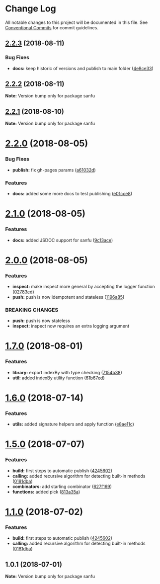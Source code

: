 # Change Log

All notable changes to this project will be documented in this file.
See [Conventional Commits](https://conventionalcommits.org) for commit guidelines.

<a name="2.2.3"></a>
## [2.2.3](https://github.com/danielo515/packages/compare/sanfu@2.2.2...sanfu@2.2.3) (2018-08-11)


### Bug Fixes

* **docs:** keep historic of versions and publish to main folder ([4e8ce33](https://github.com/danielo515/packages/commit/4e8ce33))




<a name="2.2.2"></a>
## [2.2.2](https://github.com/danielo515/packages/compare/sanfu@2.2.1...sanfu@2.2.2) (2018-08-11)




**Note:** Version bump only for package sanfu

<a name="2.2.1"></a>
## [2.2.1](https://github.com/danielo515/packages/compare/sanfu@2.2.0...sanfu@2.2.1) (2018-08-10)




**Note:** Version bump only for package sanfu

<a name="2.2.0"></a>
# [2.2.0](https://github.com/danielo515/packages/compare/sanfu@2.1.0...sanfu@2.2.0) (2018-08-05)


### Bug Fixes

* **publish:** fix gh-pages params ([a61032d](https://github.com/danielo515/packages/commit/a61032d))


### Features

* **docs:** added some more docs to test publishing ([e01cce8](https://github.com/danielo515/packages/commit/e01cce8))




<a name="2.1.0"></a>
# [2.1.0](https://github.com/danielo515/packages/compare/sanfu@2.0.0...sanfu@2.1.0) (2018-08-05)


### Features

* **docs:** added JSDOC support for sanfu ([9c13ace](https://github.com/danielo515/packages/commit/9c13ace))




<a name="2.0.0"></a>
# [2.0.0](https://github.com/danielo515/packages/compare/sanfu@1.7.0...sanfu@2.0.0) (2018-08-05)


### Features

* **inspect:** make inspect more general by accepting the logger function ([02783cd](https://github.com/danielo515/packages/commit/02783cd))
* **push:** push is now idempotent and stateless ([1196a85](https://github.com/danielo515/packages/commit/1196a85))


### BREAKING CHANGES

* **push:** push is now stateless
* **inspect:** inspect now requires an extra logging argument




<a name="1.7.0"></a>
# [1.7.0](https://github.com/danielo515/packages/compare/sanfu@1.6.0...sanfu@1.7.0) (2018-08-01)


### Features

* **library:** export indexBy with type checking ([7154b38](https://github.com/danielo515/packages/commit/7154b38))
* **util:** added indexBy utility function ([61b67ed](https://github.com/danielo515/packages/commit/61b67ed))




<a name="1.6.0"></a>
# [1.6.0](https://github.com/danielo515/packages/compare/sanfu@1.5.0...sanfu@1.6.0) (2018-07-14)


### Features

* **utils:** added signature helpers and apply function ([e8ae11c](https://github.com/danielo515/packages/commit/e8ae11c))




<a name="1.5.0"></a>
# [1.5.0](https://github.com/danielo515/packages/compare/sanfu@1.0.1...sanfu@1.5.0) (2018-07-07)


### Features

* **build:** first steps to automatic publish ([4245602](https://github.com/danielo515/packages/commit/4245602))
* **calling:** added recursive algorithm for detecting built-in methods ([0181dba](https://github.com/danielo515/packages/commit/0181dba))
* **combinators:** add starling combinator ([627f169](https://github.com/danielo515/packages/commit/627f169))
* **functions:** added pick ([813a35a](https://github.com/danielo515/packages/commit/813a35a))




<a name="1.1.0"></a>
# [1.1.0](https://github.com/danielo515/packages/compare/sanfu@1.0.1...sanfu@1.1.0) (2018-07-02)


### Features

* **build:** first steps to automatic publish ([4245602](https://github.com/danielo515/packages/commit/4245602))
* **calling:** added recursive algorithm for detecting built-in methods ([0181dba](https://github.com/danielo515/packages/commit/0181dba))




<a name="1.0.1"></a>
## 1.0.1 (2018-07-01)




**Note:** Version bump only for package sanfu
